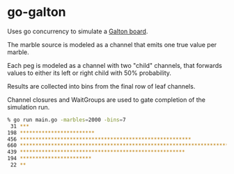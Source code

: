 # go-galton

Uses go concurrency to simulate a [Galton board](https://en.wikipedia.org/wiki/Galton_board).

The marble source is modeled as a channel that emits one true value per marble.

Each peg is modeled as a channel with two "child" channels, that forwards
values to either its left or right child with 50% probability.

Results are collected into bins from the final row of leaf channels.

Channel closures and WaitGroups are used to gate completion of the simulation run.

```sh
% go run main.go -marbles=2000 -bins=7
 31 ***
198 ************************
456 *******************************************************
660 ********************************************************************************
439 *****************************************************
194 ***********************
 22 **
```